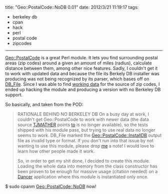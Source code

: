 title: "Geo::PostalCode::NoDB 0.01"
date: 2012/3/21 11:19:17
tags:
- berkeley db
- cpan
- hack
- perl
- postal code
- zipcodes
---
<a href="https://metacpan.org/module/Geo::PostalCode">Geo::PostalCode</a> is a great Perl module. It lets you find surrounding postal areas (zip codes) around a given an amount of miles (radius), calculate distance between them, among other nice features. Sadly, I couldn't get it to work with updated data and because the file its Berkely DB installer was producing was not being recognized by its parser, which bases off on <a href="http://perldoc.perl.org/DB_File.html">DB_File</a>. Since I was able to find <a href="http://damog.net/files/misc/zipcodes-csv-10-Aug-2004.zip">working data</a> for the source of zip codes, I ended up hacking the module and producing a version with no Berkeley DB support.

So basically, and taken from the POD:
<blockquote>RATIONALE BEHIND NO BERKELEY DB
On a busy day at work, I couldn't get Geo::PostalCode to work with newer data (the data source <a href="http://search.cpan.org/~tjmather/">TJMATHER</a> points <a href="http://cpansearch.perl.org/src/TJMATHER/Geo-PostalCode-0.07/INSTALL">to</a> is no longer available), so the tests shipped with his module pass, but trying to use real data no longer seems to work. DB_File marked the <a href="http://search.cpan.org/~tjmather/Geo-PostalCode-0.07/lib/Geo/PostalCode/InstallDB.pm">Geo::PostalCode::InstallDB</a> output file as invalid type or format. If you don't run into that issue by not wanting to use this module, please drop <a href="http://damog.net/">me</a> a note! I would love to learn how other people made it work.

So, in order to get my shit done, I decided to create this module. Loading the whole data into memory from the class constructor has been proven to be enough for massive usage (citation needed) on a <a href="http://perldancer.org">Dancer</a> application where this module is instantiated only once.</blockquote>

$ sudo cpanm <a href="https://metacpan.org/module/DAMOG/Geo-PostalCode-NoDB-0.01/lib/Geo/PostalCode/NoDB.pm">Geo::PostalCode::NoDB</a> now!
